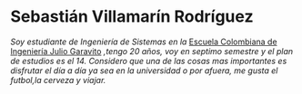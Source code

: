 
# Sebastián Villamarín Rodríguez


*Soy estudiante de Ingeniería de Sistemas en la* [Escuela Colombiana de Ingeniería Julio Garavito](https://www.escuelaing.edu.co/es/) *,tengo 20 años, voy en septimo semestre y el plan de estudios es el 14.*
*Considero que una de las cosas mas importantes es disfrutar el día a día ya sea en la universidad o por afuera, me gusta el futbol,la cerveza y viajar.*
